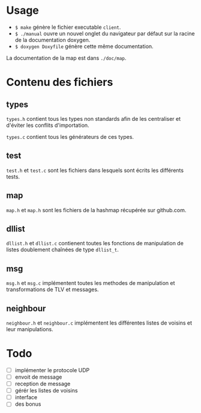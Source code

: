 # Usage

- `$ make` génère le fichier executable `client`.
- `$ ./manual` ouvre un nouvel onglet du navigateur par défaut sur la racine de la documentation doxygen.
- `$ doxygen Doxyfile` génère cette même documentation.

La documentation de la map est dans `./doc/map`.

# Contenu des fichiers

## types

`types.h` contient tous les types non standards afin de les centraliser et d'éviter les conflits d'importation.

`types.c` contient tous les générateurs de ces types.

## test

`test.h` et `test.c` sont les fichiers dans lesquels sont écrits les différents tests.

## map

`map.h` et `map.h` sont les fichiers de la hashmap récupérée sur github.com.

## dllist

`dllist.h` et `dllist.c` contienent toutes les fonctions de manipulation de listes doublement chaînées de type `dllist_t`.

## msg

`msg.h` et `msg.c` implémentent toutes les methodes de manipulation et transformations de TLV et messages.

## neighbour

`neighbour.h` et `neighbour.c` implémentent les différentes listes de voisins et leur manipulations.

# Todo

- [ ] implémenter le protocole UDP
- [ ] envoit de message
- [ ] reception de message 
- [ ] gérér les listes de voisins
- [ ] interface
- [ ] des bonus